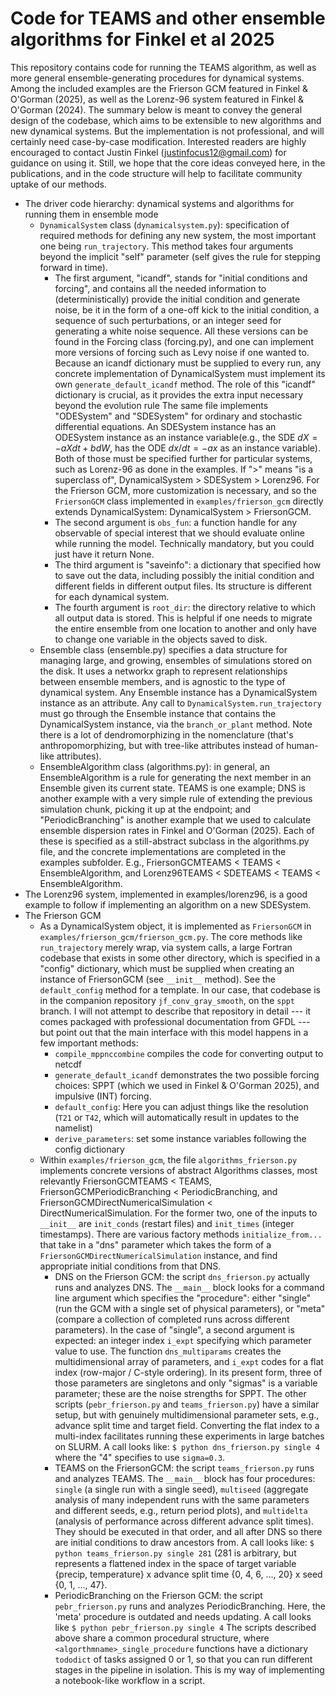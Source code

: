 # Code for TEAMS and other ensemble algorithms for Finkel et al 2025
 This repository contains code for running the TEAMS algorithm, as well as more general ensemble-generating procedures for dynamical systems. Among the included examples are the Frierson GCM featured in Finkel & O'Gorman (2025), as well as the Lorenz-96 system featured in Finkel & O'Gorman (2024). The summary below is meant to convey the general design of the codebase, which aims to be extensible to new algorithms and new dynamical systems. But the implementation is not professional, and will certainly need case-by-case modification. Interested readers are highly encouraged to contact Justin Finkel (justinfocus12@gmail.com) for guidance on using it. Still, we hope that the core ideas conveyed here, in the publications, and in the code structure will help to facilitate community uptake of our methods. 

- The driver code hierarchy: dynamical systems and algorithms for running them in ensemble mode
    * `DynamicalSystem` class (`dynamicalsystem.py`): specification of required methods for defining any new system, the most important one being `run_trajectory`. This method takes four arguments beyond the implicit "self" parameter (self gives the rule for stepping forward in time).
        - The first argument, "icandf", stands for "initial conditions and forcing", and contains all the needed information to (deterministically) provide the initial condition and generate noise, be it in the form of a one-off kick to the initial condition, a sequence of such perturbations, or an integer seed for generating a white noise sequence. All these versions can be found in the Forcing class (forcing.py), and one can implement more versions of forcing such as Levy noise if one wanted to. Because an icandf dictionary must be supplied to every run, any concrete implementation of DynamicalSystem must implement its own `generate_default_icandf` method. The role of this "icandf" dictionary is crucial, as it provides the extra input necessary beyond the evolution rule The same file implements "ODESystem" and "SDESystem" for ordinary and stochastic differential equations. An SDESystem instance has an ODESystem instance as an instance variable(e.g., the SDE $dX = -aX dt + b dW$, has the ODE $dx/dt = -ax$ as an instance variable). Both of those must be specified further for particular systems, such as Lorenz-96 as done in the examples. If ">" means "is a superclass of", DynamicalSystem > SDESystem > Lorenz96. For the Frierson GCM, more customization is necessary, and so the `FriersonGCM` class implemented in `examples/frierson_gcm` directly extends DynamicalSystem: DynamicalSystem > FriersonGCM. 
        + The second argument is `obs_fun`: a function handle for any observable of special interest that we should evaluate online while running the model. Technically mandatory, but you could just have it return None. 
        + The third argument is "saveinfo": a dictionary that specified how to save out the data, including possibly the initial condition and different fields in different output files. Its structure is different for each dynamical system. 
        + The fourth argument is `root_dir`: the directory relative to which all output data is stored. This is helpful if one needs to migrate the entire ensemble from one location to another and only have to change one variable in the objects saved to disk. 
    * Ensemble class (ensemble.py) specifies a data structure for managing large, and growing, ensembles of simulations stored on the disk. It uses a networkx graph to represent relationships between ensemble members, and is agnostic to the type of dynamical system. Any Ensemble instance has a DynamicalSystem instance as an attribute. Any call to `DynamicalSystem.run_trajectory` must go through the Ensemble instance that contains the DynamicalSystem instance, via the `branch_or_plant` method. Note there is a lot of dendromorphizing in the nomenclature (that's anthropomorphizing, but with tree-like attributes instead of human-like attributes). 
    * EnsembleAlgorithm class (algorithms.py): in general, an EnsembleAlgorithm is a rule for generating the next member in an Ensemble given its current state. TEAMS is one example; DNS is another example with a very simple rule of extending the previous simulation chunk, picking it up at the endpoint; and "PeriodicBranching" is another example that we used to calculate ensemble dispersion rates in Finkel and O'Gorman (2025). Each of these is specified as a still-abstract subclass in the algorithms.py file, and the concrete implementations are completed in the examples subfolder. E.g., FriersonGCMTEAMS < TEAMS < EnsembleAlgorithm, and Lorenz96TEAMS < SDETEAMS < TEAMS < EnsembleAlgorithm.
- The Lorenz96 system, implemented in examples/lorenz96, is a good example to follow if implementing an algorithm on a new SDESystem. 
- The Frierson GCM
    * As a DynamicalSystem object, it is implemented as `FriersonGCM` in `examples/frierson_gcm/frierson_gcm.py`. The core methods like `run_trajectory` merely wrap, via system calls, a large Fortran codebase that exists in some other directory, which is specified in a "config" dictionary, which must be supplied when creating an instance of FriersonGCM (see `__init__` method). See the `default_config` method for a template. In our case, that codebase is in the companion repository `jf_conv_gray_smooth`, on the `sppt` branch. I will not attempt to describe that repository in detail --- it comes packaged with professional documentation from GFDL --- but point out that the main interface with this model happens in a few important methods:
        + `compile_mppnccombine` compiles the code for converting output to netcdf
        + `generate_default_icandf` demonstrates the two possible forcing choices: SPPT (which we used in Finkel & O'Gorman 2025), and impulsive (INT) forcing. 
        + `default_config`: Here you can adjust things like the resolution (`T21` or `T42`, which will automatically result in updates to the namelist)
        + `derive_parameters`: set some instance variables following the config dictionary
    * Within `examples/frierson_gcm`, the file `algorithms_frierson.py` implements concrete versions of abstract Algorithms classes, most relevantly FriersonGCMTEAMS < TEAMS, FriersonGCMPeriodicBranching < PeriodicBranching, and FriersonGCMDirectNumericalSimulation < DirectNumericalSimulation. For the former two, one of the inputs to `__init__` are `init_conds` (restart files) and `init_times` (integer timestamps). There are various factory methods `initialize_from...` that take in a "dns" parameter which takes the form of a `FriersonGCMDirectNumericalSimulation` instance, and find appropriate initial conditions from that DNS. 
        + DNS on the Frierson GCM: the script `dns_frierson.py` actually runs and analyzes DNS. The `__main__` block looks for a command line argument which specifies the "procedure": either "single" (run the GCM with a single set of physical parameters), or "meta" (compare a collection of completed runs across different parameters). In the case of "single", a second argument is expected: an integer index `i_expt` specifying which parameter value to use. The function `dns_multiparams` creates the multidimensional array of parameters, and `i_expt` codes for a flat index (row-major / C-style ordering). In its present form, three of those parameters are singletons and only "sigmas" is a variable parameter; these are the noise strengths for SPPT. The other scripts (`pebr_frierson.py` and `teams_frierson.py`) have a similar setup, but with genuinely multidimensional parameter sets, e.g., advance split time and target field. Converting the flat index to a multi-index facilitates running these experiments in large batches on SLURM. A call looks like:
            `$ python dns_frierson.py single 4`
            where the "4" specifies to use `sigma=0.3`.
        + TEAMS on the FriersonGCM: the script `teams_frierson.py` runs and analyzes TEAMS. The `__main__` block has four procedures: `single` (a single run with a single seed), `multiseed` (aggregate analysis of many independent runs with the same parameters and different seeds, e.g., return period plots), and `multidelta` (analysis of performance across different advance split times). They should be executed in that order, and all after DNS so there are initial conditions to draw ancestors from. A call  looks like:
            `$ python teams_frierson.py single 281`
            (281 is arbitrary, but represents a flattened index in the space of target variable {precip, temperature} x advance split time {0, 4, 6, ..., 20} x seed {0, 1, ..., 47}. 
        + PeriodicBranching on the Frierson GCM: the script `pebr_frierson.py` runs and analyzes PeriodicBranching. Here, the 'meta' procedure is outdated and needs updating. A call looks like 
            `$ python pebr_frierson.py single 4`
            The scripts described above share a common procedural structure, where `<algorthmname>_single_procedure` functions have a dictionary `tododict` of tasks assigned 0 or 1, so that you can run different stages in the pipeline in isolation. This is my way of implementing a notebook-like workflow in a script. 
